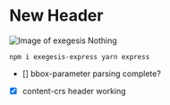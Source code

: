 # New Header

![Image of exegesis Nothing](https://upload.wikimedia.org/wikipedia/commons/thumb/4/41/Open_bible_isaiah.jpg/764px-Open_bible_isaiah.jpg)

```
npm i exegesis-express yarn express
```
- [] bbox-parameter parsing complete?
- [x] content-crs header working
